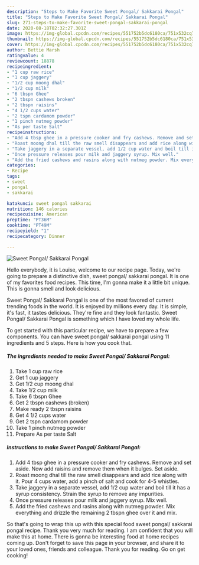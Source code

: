 ```yaml
---
description: "Steps to Make Favorite Sweet Pongal/ Sakkarai Pongal"
title: "Steps to Make Favorite Sweet Pongal/ Sakkarai Pongal"
slug: 271-steps-to-make-favorite-sweet-pongal-sakkarai-pongal
date: 2020-08-18T02:32:27.301Z
image: https://img-global.cpcdn.com/recipes/551752b5dc6180ca/751x532cq70/sweet-pongal-sakkarai-pongal-recipe-main-photo.jpg
thumbnail: https://img-global.cpcdn.com/recipes/551752b5dc6180ca/751x532cq70/sweet-pongal-sakkarai-pongal-recipe-main-photo.jpg
cover: https://img-global.cpcdn.com/recipes/551752b5dc6180ca/751x532cq70/sweet-pongal-sakkarai-pongal-recipe-main-photo.jpg
author: Bettie Marsh
ratingvalue: 4
reviewcount: 18878
recipeingredient:
- "1 cup raw rice"
- "1 cup jaggery"
- "1/2 cup moong dhal"
- "1/2 cup milk"
- "6 tbspn Ghee"
- "2 tbspn cashews broken"
- "2 tbspn raisins"
- "4 1/2 cups water"
- "2 tspn cardamom powder"
- "1 pinch nutmeg powder"
- "As per taste Salt"
recipeinstructions:
- "Add 4 tbsp ghee in a pressure cooker and fry cashews. Remove and set aside. Now add raisins and remove them when it bulges. Set aside."
- "Roast moong dhal till the raw smell disappears and add rice along with it. Pour 4 cups water, add a pinch of salt and cook for 4-5 whistles."
- "Take jaggery in a separate vessel, add 1/2 cup water and boil till it has a syrup consistency. Strain the syrup to remove any impurities."
- "Once pressure releases pour milk and jaggery syrup. Mix well."
- "Add the fried cashews and rasins along with nutmeg powder. Mix everything and drizzle the remaining 2 tbspn ghee over it and mix."
categories:
- Recipe
tags:
- sweet
- pongal
- sakkarai

katakunci: sweet pongal sakkarai 
nutrition: 146 calories
recipecuisine: American
preptime: "PT36M"
cooktime: "PT49M"
recipeyield: "1"
recipecategory: Dinner

---
```



![Sweet Pongal/ Sakkarai Pongal](https://img-global.cpcdn.com/recipes/551752b5dc6180ca/751x532cq70/sweet-pongal-sakkarai-pongal-recipe-main-photo.jpg)

Hello everybody, it is Louise, welcome to our recipe page. Today, we're going to prepare a distinctive dish, sweet pongal/ sakkarai pongal. It is one of my favorites food recipes. This time, I'm gonna make it a little bit unique. This is gonna smell and look delicious.

Sweet Pongal/ Sakkarai Pongal is one of the most favored of current trending foods in the world. It is enjoyed by millions every day. It is simple, it's fast, it tastes delicious. They're fine and they look fantastic. Sweet Pongal/ Sakkarai Pongal is something which I have loved my whole life.




To get started with this particular recipe, we have to prepare a few components. You can have sweet pongal/ sakkarai pongal using 11 ingredients and 5 steps. Here is how you cook that.

<!--inarticleads1-->

##### The ingredients needed to make Sweet Pongal/ Sakkarai Pongal:

1. Take 1 cup raw rice
1. Get 1 cup jaggery
1. Get 1/2 cup moong dhal
1. Take 1/2 cup milk
1. Take 6 tbspn Ghee
1. Get 2 tbspn cashews (broken)
1. Make ready 2 tbspn raisins
1. Get 4 1/2 cups water
1. Get 2 tspn cardamom powder
1. Take 1 pinch nutmeg powder
1. Prepare As per taste Salt




<!--inarticleads2-->

##### Instructions to make Sweet Pongal/ Sakkarai Pongal:

1. Add 4 tbsp ghee in a pressure cooker and fry cashews. Remove and set aside. Now add raisins and remove them when it bulges. Set aside.
1. Roast moong dhal till the raw smell disappears and add rice along with it. Pour 4 cups water, add a pinch of salt and cook for 4-5 whistles.
1. Take jaggery in a separate vessel, add 1/2 cup water and boil till it has a syrup consistency. Strain the syrup to remove any impurities.
1. Once pressure releases pour milk and jaggery syrup. Mix well.
1. Add the fried cashews and rasins along with nutmeg powder. Mix everything and drizzle the remaining 2 tbspn ghee over it and mix.




So that's going to wrap this up with this special food sweet pongal/ sakkarai pongal recipe. Thank you very much for reading. I am confident that you will make this at home. There is gonna be interesting food at home recipes coming up. Don't forget to save this page in your browser, and share it to your loved ones, friends and colleague. Thank you for reading. Go on get cooking!
